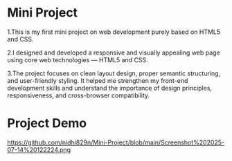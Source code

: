 # Mini Project

1.This is my first mini project on web development purely based on HTML5 and CSS. 

2.I designed and developed a responsive and visually appealing web page using core web technologies — HTML5 and CSS.

3.The project focuses on clean layout design, proper semantic structuring, and user-friendly styling. It helped me strengthen my front-end development skills and understand the importance of design principles, responsiveness, and cross-browser compatibility.

# Project Demo

https://github.com/nidhi829n/Mini-Project/blob/main/Screenshot%202025-07-14%20122224.png

